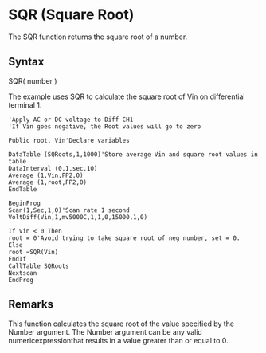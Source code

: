 # SQR (Square Root)

The SQR function returns the square root of a number.

## Syntax

SQR( number )

The example uses SQR to calculate the square root of Vin on differential terminal 1.

```
'Apply AC or DC voltage to Diff CH1
'If Vin goes negative, the Root values will go to zero

Public root, Vin'Declare variables

DataTable (SQRoots,1,1000)'Store average Vin and square root values in table
DataInterval (0,1,sec,10)
Average (1,Vin,FP2,0)
Average (1,root,FP2,0)
EndTable

BeginProg
Scan(1,Sec,1,0)'Scan rate 1 second
VoltDiff(Vin,1,mv5000C,1,1,0,15000,1,0)

If Vin < 0 Then
root = 0'Avoid trying to take square root of neg number, set = 0.
Else
root =SQR(Vin)
EndIf
CallTable SQRoots
Nextscan
EndProg
```

## Remarks

This function calculates the square root of the value specified by the Number argument. The Number argument can be any valid numericexpressionthat results in a value greater than or equal to 0.
